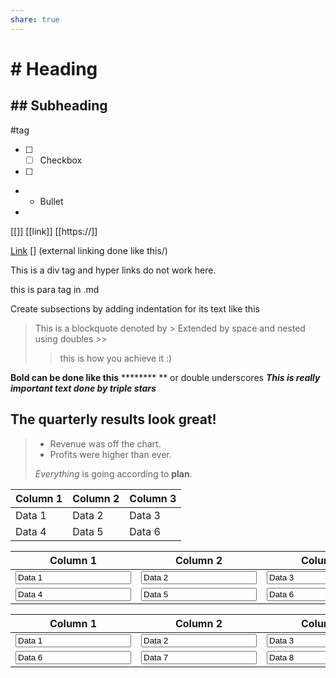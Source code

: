 ```yaml
---
share: true
---
```


# # Heading

## ## Subheading

#tag

- [ ] - [ ]  Checkbox
- [ ] 
- - Bullet
- 
[[]]  [[link]] [[https://]]

[Link](https://markdownguide.org/basic-syntax/) [] (external linking done like this/)

<div>
This is a div tag and hyper links do not work here.
</div>
<p>
this is para tag in .md
</p>

Create subsections by adding indentation for its text
 like this


> This is a blockquote denoted by > 
> Extended by space and nested using doubles >>
> >this is how you achieve it
> >:)

**Bold can be done like this**   ******** ** or double underscores 
***This is really important text done by triple stars***


## The quarterly results look great!
>
> - Revenue was off the chart.
> - Profits were higher than ever.
>
>  *Everything* is going according to **plan**.

| Column 1 | Column 2 | Column 3 |
|----------|----------|----------|
| Data 1   | Data 2   | Data 3   |
| Data 4   | Data 5   | Data 6   |

| Column 1                                 | Column 2                                 | Column 3                                 |
|------------------------------------------|------------------------------------------|------------------------------------------|
| <input type="text" value="Data 1">   | <input type="text" value="Data 2">   | <input type="text" value="Data 3">   |
| <input type="text" value="Data 4">   | <input type="text" value="Data 5">   | <input type="text" value="Data 6">   |


| Column 1                                 | Column 2                                 | Column 3                                 | Column 4                                 | Column 5                                 |
|------------------------------------------|------------------------------------------|------------------------------------------|------------------------------------------|------------------------------------------|
| <input type="text" value="Data 1">   | <input type="text" value="Data 2">   | <input type="text" value="Data 3">   | <input type="text" value="Data 4">   | <input type="text" value="Data 5">   |
| <input type="text" value="Data 6">   | <input type="text" value="Data 7">   | <input type="text" value="Data 8">   | <input type="text" value="Data 9">   | <input type="text" value="Data 10">  |
